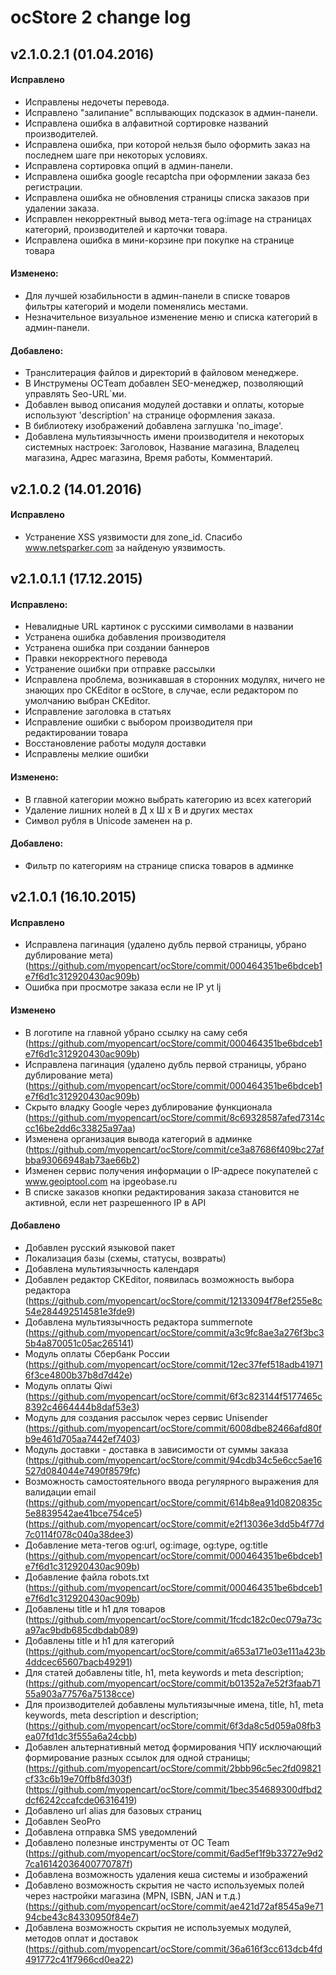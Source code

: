 # ocStore 2 change log

## v2.1.0.2.1 (01.04.2016)
#### Исправлено
* Исправлены недочеты перевода.
* Исправлено "залипание" всплывающих подсказок в админ-панели.
* Исправлена ошибка в алфавитной сортировке названий производителей.
* Исправлена ошибка, при которой нельзя было оформить заказ на последнем шаге при некоторых условиях.
* Исправлена сортировка опций в админ-панели.
* Исправлена ошибка google recaptcha при оформлении заказа без регистрации.
* Исправлена ошибка не обновления страницы списка заказов при удалении заказа.
* Исправлен некорректный вывод мета-тега og:image на страницах категорий, производителей и карточки товара.
* Исправлена ошибка в мини-корзине при покупке на странице товара

#### Изменено:
* Для лучшей юзабильности в админ-панели в списке товаров фильтры категорий и модели поменялись местами.
* Незначительное визуальное изменение меню и списка категорий в админ-панели.

#### Добавлено:
* Транслитерация файлов и директорий в файловом менеджере.
* В Инструмены OCTeam добавлен SEO-менеджер, позволяющий управлять Seo-URL`ми.
* Добавлен вывод описания модулей доставки и оплаты, которые используют 'description' на странице оформления заказа.
* В библиотеку изображений добавлена заглушка 'no_image'.
* Добавлена мультиязычность имени производителя и некоторых системных настроек: Заголовок, Название магазина, Владелец магазина, Адрес магазина, Время работы, Комментарий.


## v2.1.0.2 (14.01.2016)
#### Исправлено
* Устранение XSS уязвимости для zone_id. Спасибо www.netsparker.com за найденую уязвимость.

## v2.1.0.1.1 (17.12.2015)
#### Исправлено:
* Невалидные URL картинок с русскими символами в названии
* Устранена ошибка добавления производителя
* Устранена ошибка при создании баннеров
* Правки некорректного перевода
* Устранение ошибки при отправке рассылки 
* Исправлена проблема, возникавшая в сторонних модулях, ничего не знающих про CKEditor в ocStore, в случае, если редактором по умолчанию выбран CKEditor.
* Исправление заголовка в статьях
* Исправление ошибки с выбором производителя при редактировании товара
* Восстановление работы модуля доставки
* Исправлены мелкие ошибки
 
#### Изменено:
* В  главной категории можно выбрать категорию из всех категорий
* Удаление лишних нолей в Д x Ш x В и других местах 
* Символ рубля в Unicode заменен на р.
 
#### Добавлено:
* Фильтр по категориям на странице списка товаров в админке


## v2.1.0.1 (16.10.2015)
#### Исправлено
* Исправлена пагинация (удалено дубль первой страницы, убрано дублирование мета) (https://github.com/myopencart/ocStore/commit/000464351be6bdceb1e7f6d1c312920430ac909b)
* Ошибка при просмотре заказа если не IP yt lj

#### Изменено
* В логотипе на главной убрано ссылку на саму себя (https://github.com/myopencart/ocStore/commit/000464351be6bdceb1e7f6d1c312920430ac909b)
* Исправлена пагинация (удалено дубль первой страницы, убрано дублирование мета) (https://github.com/myopencart/ocStore/commit/000464351be6bdceb1e7f6d1c312920430ac909b)
* Скрыто владку Google через дублирование функционала (https://github.com/myopencart/ocStore/commit/8c69328587afed7314ccc16be2dd6c33825a97aa)
* Изменена организация вывода категорий в админке (https://github.com/myopencart/ocStore/commit/ce3a87686f409bc27afbba93066948ab73ae66b2)
* Изменен сервис получения информации о IP-адресе покупателей с www.geoiptool.com на ipgeobase.ru
* В списке заказов кнопки редактирования заказа становится не активной, если нет разрешенного IP в API

#### Добавлено
* Добавлен русский языковой пакет
* Локализация базы (схемы, статусы, возвраты)
* Добавлена мультиязычность календаря
* Добавлен редактор CKEditor, появилась возможность выбора редактора (https://github.com/myopencart/ocStore/commit/12133094f78ef255e8c54e284492514581e3fde9)
* Добавлена мультиязычность редактора summernote (https://github.com/myopencart/ocStore/commit/a3c9fc8ae3a276f3bc35b4a870051c05ac265141)
* Модуль оплаты Сбербанк России (https://github.com/myopencart/ocStore/commit/12ec37fef518adb419716f3ce4800b37b8d7d42e)
* Модуль оплаты Qiwi (https://github.com/myopencart/ocStore/commit/6f3c823144f5177465c8392c4664444b8daf53e3)
* Модуль для создания рассылок через сервис Unisender (https://github.com/myopencart/ocStore/commit/6008dbe82466afd80fb9e461d705aa7442ef7403)
* Модуль доставки - доставка в зависимости от суммы заказа (https://github.com/myopencart/ocStore/commit/94cdb34c5e6cc5ae16527d084044e7490f8579fc)
* Возможность самостоятельного ввода регулярного выражения для валидации email (https://github.com/myopencart/ocStore/commit/614b8ea91d0820835c5e8839542ae41bce754ce5) (https://github.com/myopencart/ocStore/commit/e2f13036e3dd5b4f77d7c0114f078c040a38dee3)
* Добавление мета-тегов og:url, og:image, og:type, og:title (https://github.com/myopencart/ocStore/commit/000464351be6bdceb1e7f6d1c312920430ac909b)
* Добавление файла robots.txt (https://github.com/myopencart/ocStore/commit/000464351be6bdceb1e7f6d1c312920430ac909b)
* Добавлены title и h1 для товаров (https://github.com/myopencart/ocStore/commit/1fcdc182c0ec079a73ca97ac9bdb685cdbdab089)
* Добавлены title и h1 для категорий (https://github.com/myopencart/ocStore/commit/a653a171e03e111a423b4ddcec65607bacb49291)
* Для статей добавлены title, h1, meta keywords и meta description; (https://github.com/myopencart/ocStore/commit/b01352a7e52f3faab7155a903a77576a75138cce)
* Для производителей добавлены мультиязычные имена, title, h1, meta keywords, meta description и description; (https://github.com/myopencart/ocStore/commit/6f3da8c5d059a08fb3ea07fd1dc3f555a6a24cbb)
* Добавлен альтернативный метод формирования ЧПУ исключающий формирование разных ссылок для одной страницы; (https://github.com/myopencart/ocStore/commit/2bbb96c5ec2fd09821cf33c6b19e70ffb8fd303f) (https://github.com/myopencart/ocStore/commit/1bec354689300dfbd2dcf6242ccafcde06316419)
* Добавлено url alias для базовых страниц
* Добавлен SeoPro
* Добавлена отправка SMS уведомлений
* Добавлено полезные инструменты от OC Team (https://github.com/myopencart/ocStore/commit/6ad5ef1f9b33727e9d27ca16142036400770787f)
* Добавлена возможность удаления кеша системы и изображений
* Добавлено возможность скрытия не часто используемых полей через настройки магазина (MPN, ISBN, JAN и т.д.) (https://github.com/myopencart/ocStore/commit/ae421d72af8545a9e7194cbe43c84330950f84e7)
* Добавлена возможность скрытия не используемых модулей, методов оплат и доставок (https://github.com/myopencart/ocStore/commit/36a616f3cc613dcb4fd491772c41f7966cd0ea22)